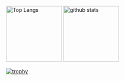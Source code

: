<p align="left"> 
  <img alt="Top Langs" height="150px" src="https://github-readme-stats.vercel.app/api/top-langs/?username=Ryo-Suzukii&layout=compact&count_private=true&show_icons=true&theme=onedark" />
  <img alt="github stats" height="150px" src="https://github-readme-stats.vercel.app/api?username=Ryo-Suzukii&count_private=true&show_icons=true&show_icons=true&theme=onedark" />
</p>

[![trophy](https://github-profile-trophy.vercel.app/?username=Ryo-Suzukii&theme=onedark&column=7)](https://github.com/ryo-ma/github-profile-trophy)
